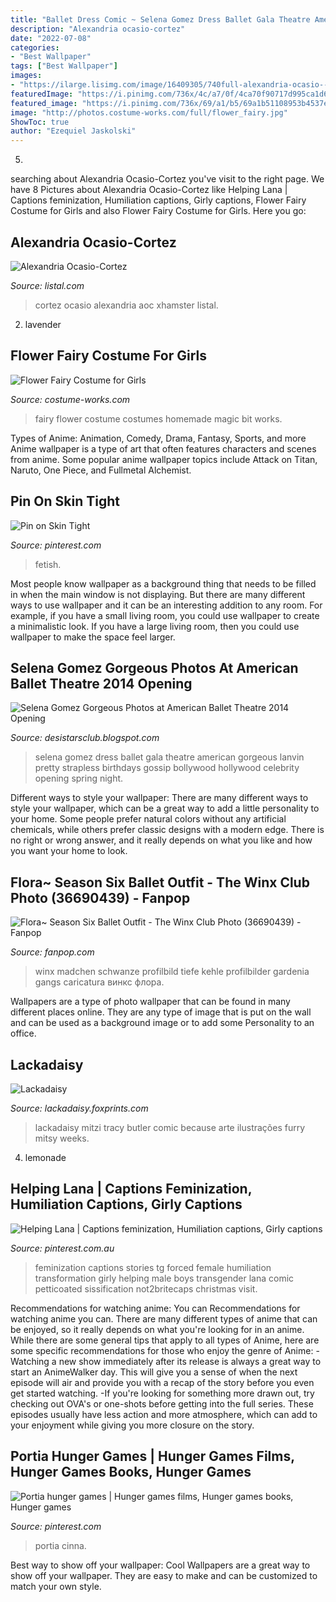 ```yaml
---
title: "Ballet Dress Comic ~ Selena Gomez Dress Ballet Gala Theatre American Gorgeous Lanvin Pretty Strapless Birthdays Gossip Bollywood Hollywood Celebrity Opening Spring Night"
description: "Alexandria ocasio-cortez"
date: "2022-07-08"
categories:
- "Best Wallpaper"
tags: ["Best Wallpaper"]
images:
- "https://ilarge.lisimg.com/image/16409305/740full-alexandria-ocasio--cortez.jpg"
featuredImage: "https://i.pinimg.com/736x/4c/a7/0f/4ca70f90717d995ca1d6db98575665a4.jpg"
featured_image: "https://i.pinimg.com/736x/69/a1/b5/69a1b51108953b4537ee0e085dfe6aad--rubber-catsuit-latex-catsuit.jpg"
image: "http://photos.costume-works.com/full/flower_fairy.jpg"
ShowToc: true
author: "Ezequiel Jaskolski"
---
```



5.

	

		
searching about Alexandria Ocasio-Cortez you've visit to the right page. We have 8 Pictures about Alexandria Ocasio-Cortez like Helping Lana | Captions feminization, Humiliation captions, Girly captions, Flower Fairy Costume for Girls and also Flower Fairy Costume for Girls. Here you go:
		
    
## Alexandria Ocasio-Cortez

<img loading=lazy src="https://ilarge.lisimg.com/image/16409305/740full-alexandria-ocasio--cortez.jpg" onerror="this.onerror=null;this.src='https://tse1.mm.bing.net/th?id=OIP.bEcVVbRL2lStmXSBaYN_zQAAAA&amp;pid=15.1';" alt="Alexandria Ocasio-Cortez">

_Source: listal.com_

>cortez ocasio alexandria aoc xhamster listal. 

	

2. lavender 

    
## Flower Fairy Costume For Girls

<img loading=lazy src="http://photos.costume-works.com/full/flower_fairy.jpg" onerror="this.onerror=null;this.src='https://tse3.mm.bing.net/th?id=OIP.AX1IqjmE-stcVBScyE5ugQHaMI&amp;pid=15.1';" alt="Flower Fairy Costume for Girls">

_Source: costume-works.com_

>fairy flower costume costumes homemade magic bit works. 

	

Types of Anime: Animation, Comedy, Drama, Fantasy, Sports, and more
Anime wallpaper is a type of art that often features characters and scenes from anime. Some popular anime wallpaper topics include Attack on Titan, Naruto, One Piece, and Fullmetal Alchemist.

    
## Pin On Skin Tight

<img loading=lazy src="https://i.pinimg.com/736x/69/a1/b5/69a1b51108953b4537ee0e085dfe6aad--rubber-catsuit-latex-catsuit.jpg" onerror="this.onerror=null;this.src='https://tse4.mm.bing.net/th?id=OIP.XOUhWDmq25SKnU0NH3EHrwDSEs&amp;pid=15.1';" alt="Pin on Skin Tight">

_Source: pinterest.com_

>fetish. 

	

Most people know wallpaper as a background thing that needs to be filled in when the main window is not displaying. But there are many different ways to use wallpaper and it can be an interesting addition to any room. For example, if you have a small living room, you could use wallpaper to create a minimalistic look. If you have a large living room, then you could use wallpaper to make the space feel larger.

    
## Selena Gomez Gorgeous Photos At American Ballet Theatre 2014 Opening

<img loading=lazy src="http://3.bp.blogspot.com/-bhhir-dEoqI/U4TZk8l1TLI/AAAAAAAARz4/kvUVgmg_064/s1600/Selena+Gomez+Hot+Pics+(1).jpg" onerror="this.onerror=null;this.src='https://tse3.mm.bing.net/th?id=OIP.lZaoYOHjKFHPRcUsuyrzlgHaLW&amp;pid=15.1';" alt="Selena Gomez Gorgeous Photos at American Ballet Theatre 2014 Opening">

_Source: desistarsclub.blogspot.com_

>selena gomez dress ballet gala theatre american gorgeous lanvin pretty strapless birthdays gossip bollywood hollywood celebrity opening spring night. 

	

Different ways to style your wallpaper:
There are many different ways to style your wallpaper, which can be a great way to add a little personality to your home. Some people prefer natural colors without any artificial chemicals, while others prefer classic designs with a modern edge. There is no right or wrong answer, and it really depends on what you like and how you want your home to look.

    
## Flora~ Season Six Ballet Outfit - The Winx Club Photo (36690439) - Fanpop

<img loading=lazy src="https://images6.fanpop.com/image/photos/36600000/The-Winx-Club-image-the-winx-club-36690439-321-339.jpg" onerror="this.onerror=null;this.src='https://tse4.mm.bing.net/th?id=OIP.NsIuzXo29gan169MWZW4ewAAAA&amp;pid=15.1';" alt="Flora~ Season Six Ballet Outfit - The Winx Club Photo (36690439) - Fanpop">

_Source: fanpop.com_

>winx madchen schwanze profilbild tiefe kehle profilbilder gardenia gangs caricatura винкс флора. 

	



Wallpapers are a type of photo wallpaper that can be found in many different places online. They are any type of image that is put on the wall and can be used as a background image or to add some Personality to an office.

    
## Lackadaisy

<img loading=lazy src="http://www.lackadaisy.com/gallery/1346163527.jpg" onerror="this.onerror=null;this.src='https://tse3.mm.bing.net/th?id=OIP._IWpt8djUqgGKyqcYda7BgHaIQ&amp;pid=15.1';" alt="Lackadaisy">

_Source: lackadaisy.foxprints.com_

>lackadaisy mitzi tracy butler comic because arte ilustrações furry mitsy weeks. 

	

4. lemonade 

    
## Helping Lana | Captions Feminization, Humiliation Captions, Girly Captions

<img loading=lazy src="https://i.pinimg.com/736x/4c/a7/0f/4ca70f90717d995ca1d6db98575665a4.jpg" onerror="this.onerror=null;this.src='https://tse3.mm.bing.net/th?id=OIP.PgvBOtmRns-vZiC4Tol6NAHaF7&amp;pid=15.1';" alt="Helping Lana | Captions feminization, Humiliation captions, Girly captions">

_Source: pinterest.com.au_

>feminization captions stories tg forced female humiliation transformation girly helping male boys transgender lana comic petticoated sissification not2britecaps christmas visit. 

	

Recommendations for watching anime: You can
Recommendations for watching anime you can. There are many different types of anime that can be enjoyed, so it really depends on what you're looking for in an anime. While there are some general tips that apply to all types of Anime, here are some specific recommendations for those who enjoy the genre of Anime: 
-Watching a new show immediately after its release is always a great way to start an AnimeWalker day. This will give you a sense of when the next episode will air and provide you with a recap of the story before you even get started watching. 
-If you're looking for something more drawn out, try checking out OVA's or one-shots before getting into the full series. These episodes usually have less action and more atmosphere, which can add to your enjoyment while giving you more closure on the story.

    
## Portia Hunger Games | Hunger Games Films, Hunger Games Books, Hunger Games

<img loading=lazy src="https://i.pinimg.com/originals/cc/78/90/cc78909addde76009adb4315751e33b1.jpg" onerror="this.onerror=null;this.src='https://tse3.mm.bing.net/th?id=OIP.ChaeuAuIf7GdcR3wF6nxqAHaLL&amp;pid=15.1';" alt="Portia hunger games | Hunger games films, Hunger games books, Hunger games">

_Source: pinterest.com_

>portia cinna. 

	

Best way to show off your wallpaper:
Cool Wallpapers are a great way to show off your wallpaper. They are easy to make and can be customized to match your own style.

